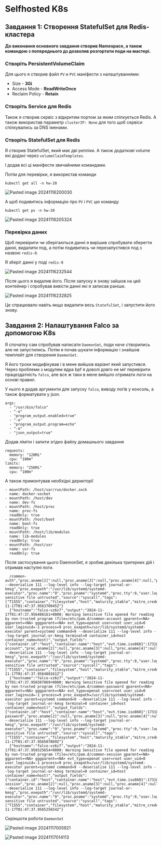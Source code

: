 # Selfhosted K8s

## Завдання 1: Створення StatefulSet для Redis-кластера

**До виконання основного завдання створив Namespace, а також командою з попереднього дз дозволив розгортати поди на мастерi.**
### Створіть PersistentVolumeClaim

Для цього я створив файл `PV` и `PVC` манiфести з налаштуваннями:
- Size - **3Gi**
- Access Mode - **ReadWriteOnce**
- Reclaim Policy - **Retain**

### Створіть Service для Redis

Також я створив сервiс з вiдкритим портом за яким спiлкується Redis. А також використав параметр `clusterIP: None` для того щоб сервiси спiлкувались за DNS iменами.
### Створіть StatefulSet для Redis

Я створив StatefulSet, який має двi реплiки. А також додатковi volume якi доданi через `volumeClaimTemplates`.

I додав всi цi манiфести звичайними командами.

Потiм для перевiрки, я використав команди 

	kubectl get all -n hw-20

![Pasted image 20241116200030](https://github.com/user-attachments/assets/035a6a09-e8eb-4bcf-b18e-1353c0c050cf)

А щоб подивитись iнформацiю про `PV` i `PVC` цю команду

	kubectl get pv -n hw-20

![Pasted image 20241116205324](https://github.com/user-attachments/assets/549f2c85-0d09-4f92-81c5-3e8c52f04ba3)

### Перевiрка даних

Щоб перевiрити чи зберiгаються даннi я вирiшив спробувати зберегти даннi, видалити под, а потiм подивитись чи перезапустився под з назвою `redis-0`.

Я зберiг даннi у подi `redis-0`

![Pasted image 20241116232544](https://github.com/user-attachments/assets/bccc8d04-2c94-4fbe-9e81-ec2aa067638a)

Пiсля цього я видалив його. Пiсля запуску я знову зайшов на цей контейнер i спробував вивiсти даннi якi я записав ранiше.

![Pasted image 20241116232825](https://github.com/user-attachments/assets/6c086f3e-6229-4a0b-b5fd-19fdba6e327a)

Це спрацювало навiть якщо видалити весь `StatefulSet`, i запустити його знову.


## Завдання 2: Налаштування Falco за допомогою K8s

Я спочатку сам спробував написати `DaemonSet`, поди наче створились але не запустились. Потiм я почав шукати iнформацiю i знайшов темплейт для створення `DaemonSet`.

Я його трохи модифiкував i в мене вийшов варiант який запустився. Через проблеми з модулем ядра bpf я доволi довго не мiг перевiрити працездатнiсть `falco`, але все ж таки в мене вийшло отримати логи на основi правил.

У нього я додав аргументи для запуску `falco`, виводу логiв у консоль, а також форматувати у json.

```
args:
  - "/usr/bin/falco"
  - "-o"
  - "program_output.enabled=true"
  - "-o"
  - "program_output.program=echo"
  - "-o"
  - "json_output=true"
```

Додав лiмiти i запити згiдно файлу домашнього завдання

```
requests:
  memory: "128Mi"
  cpu: "100m"
limits:
  memory: "256Mi"
  cpu: "100m"
```
А також примонтував необхiднi дерикторiї

```
- mountPath: /host/var/run/docker.sock
  name: docker-socket
- mountPath: /host/dev
  name: dev-fs
- mountPath: /host/proc
  name: proc-fs
  readOnly: true
- mountPath: /host/boot
  name: boot-fs
  readOnly: true
- mountPath: /host/lib/modules
  name: lib-modules
  readOnly: true
- mountPath: /host/usr
  name: usr-fs
  readOnly: true
```

Пiсля застосування цього DaemonSet, я зробив декiлька тригерних дiй i отримав наступнi логи.

```
  /common-auth","proc.aname[2]":null,"proc.aname[3]":null,"proc.aname[4]":null,"proc.cmdline":"9 --deserialize 111 --log-level info --log-target journal-or-kmsg","proc.exepath":"/usr/lib/systemd/systemd-executor","proc.name":"9","proc.pname":"systemd","proc.tty":0,"user.loginuid":-1,"user.name":"root","user.uid":0},"priority":"Warning","rule":"Read sensitive file untrusted","source":"syscall","tags":["T1555","container","filesystem","host","maturity_stable","mitre_credential_access"],"time":"2024-11-17T01:47:37.956370945Z"}
  {"hostname":"falco-vz6z7","output":"2024-11-17T01:47:37.956488161+0000: Warning Sensitive file opened for reading by non-trusted program (file=/etc/pam.d/common-account gparent=<NA> ggparent=<NA> gggparent=<NA> evt_type=openat user=root user_uid=0 user_loginuid=-1 process=9 proc_exepath=/usr/lib/systemd/systemd-executor parent=systemd command=9 --deserialize 111 --log-level info --log-target journal-or-kmsg terminal=0 container_id=host container_name=host)","output_fields":{"container.id":"host","container.name":"host","evt.time.iso8601":1731808057956488161,"evt.type":"openat","fd.name":"/etc/pam.d/common-account","proc.aname[2]":null,"proc.aname[3]":null,"proc.aname[4]":null,"proc.cmdline":"9 --deserialize 111 --log-level info --log-target journal-or-kmsg","proc.exepath":"/usr/lib/systemd/systemd-executor","proc.name":"9","proc.pname":"systemd","proc.tty":0,"user.loginuid":-1,"user.name":"root","user.uid":0},"priority":"Warning","rule":"Read sensitive file untrusted","source":"syscall","tags":["T1555","container","filesystem","host","maturity_stable","mitre_credential_access"],"time":"2024-11-17T01:47:37.956488161Z"}
  {"hostname":"falco-vz6z7","output":"2024-11-17T01:47:37.956507869+0000: Warning Sensitive file opened for reading by non-trusted program (file=/etc/pam.d/common-password gparent=<NA> ggparent=<NA> gggparent=<NA> evt_type=openat user=root user_uid=0 user_loginuid=-1 process=9 proc_exepath=/usr/lib/systemd/systemd-executor parent=systemd command=9 --deserialize 111 --log-level info --log-target journal-or-kmsg terminal=0 container_id=host container_name=host)","output_fields":{"container.id":"host","container.name":"host","evt.time.iso8601":1731808057956507869,"evt.type":"openat","fd.name":"/etc/pam.d/common-password","proc.aname[2]":null,"proc.aname[3]":null,"proc.aname[4]":null,"proc.cmdline":"9 --deserialize 111 --log-level info --log-target journal-or-kmsg","proc.exepath":"/usr/lib/systemd/systemd-executor","proc.name":"9","proc.pname":"systemd","proc.tty":0,"user.loginuid":-1,"user.name":"root","user.uid":0},"priority":"Warning","rule":"Read sensitive file untrusted","source":"syscall","tags":["T1555","container","filesystem","host","maturity_stable","mitre_credential_access"],"time":"2024-11-17T01:47:37.956507869Z"}
  {"hostname":"falco-vz6z7","output":"2024-11-17T01:47:37.956525654+0000: Warning Sensitive file opened for reading by non-trusted program (file=/etc/pam.d/common-session gparent=<NA> ggparent=<NA> gggparent=<NA> evt_type=openat user=root user_uid=0 user_loginuid=-1 process=9 proc_exepath=/usr/lib/systemd/systemd-executor parent=systemd command=9 --deserialize 111 --log-level info --log-target journal-or-kmsg terminal=0 container_id=host container_name=host)","output_fields":{"container.id":"host","container.name":"host","evt.time.iso8601":1731808057956525654,"evt.type":"openat","fd.name":"/etc/pam.d/common-session","proc.aname[2]":null,"proc.aname[3]":null,"proc.aname[4]":null,"proc.cmdline":"9 --deserialize 111 --log-level info --log-target journal-or-kmsg","proc.exepath":"/usr/lib/systemd/systemd-executor","proc.name":"9","proc.pname":"systemd","proc.tty":0,"user.loginuid":-1,"user.name":"root","user.uid":0},"priority":"Warning","rule":"Read sensitive file untrusted","source":"syscall","tags":["T1555","container","filesystem","host","maturity_stable","mitre_credential_access"],"time":"2024-11-17T01:47:37.956525654Z"}
```

Скрiншоти роботи `DaemonSet`

![Pasted image 20241117005921](https://github.com/user-attachments/assets/b4193152-8e8d-41bc-bd58-79a6ec1207fa)

![Pasted image 20241117014113](https://github.com/user-attachments/assets/16156b52-8247-4374-8f22-416a51a3afe5)
